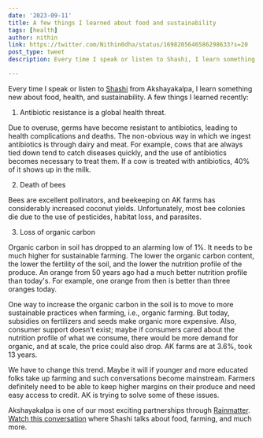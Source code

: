 ```yaml
---
date: '2023-09-11'
title: A few things I learned about food and sustainability 
tags: [health]
author: nithin
link: https://twitter.com/Nithin0dha/status/1698205646586298633?s=20
post_type: tweet
description: Every time I speak or listen to Shashi, I learn something new...

---
```


Every time I speak or listen to [Shashi](https://twitter.com/thiruka) from Akshayakalpa, I learn something new about food, health, and sustainability. A few things I learned recently:

1. Antibiotic resistance is a global health threat.

Due to overuse, germs have become resistant to antibiotics, leading to health complications and deaths.
The non-obvious way in which we ingest antibiotics is through dairy and meat. For example, cows that are always tied down tend to catch diseases quickly, and the use of antibiotics becomes necessary to treat them. If a cow is treated with antibiotics, 40% of it shows up in the milk.

2. Death of bees

Bees are excellent pollinators, and beekeeping on AK farms has considerably increased coconut yields. Unfortunately, most bee colonies die due to the use of pesticides, habitat loss, and parasites.

3. Loss of organic carbon

Organic carbon in soil has dropped to an alarming low of 1%. It needs to be much higher for sustainable farming. The lower the organic carbon content, the lower the fertility of the soil, and the lower the nutrition profile of the produce. An orange from 50 years ago had a much better nutrition profile than today's. For example, one orange from then is better than three oranges today.

One way to increase the organic carbon in the soil is to move to more sustainable practices when farming, i.e., organic farming. But today, subsidies on fertilizers and seeds make organic more expensive. Also, consumer support doesn’t exist; maybe if consumers cared about the nutrition profile of what we consume, there would be more demand for organic, and at scale, the price could also drop. AK farms are at 3.6%, took 13 years. 

We have to change this trend. Maybe it will if younger and more educated folks take up farming and such conversations become mainstream. Farmers definitely need to be able to keep higher margins on their produce and need easy access to credit. AK is trying to solve some of these issues.

Akshayakalpa is one of our most exciting partnerships through [Rainmatter](rainmatter.com). [Watch this conversation](https://youtu.be/k-Fk1nUMzzY?si=0AsCGlNFvJBakEE7) where Shashi talks about food, farming, and much more.
